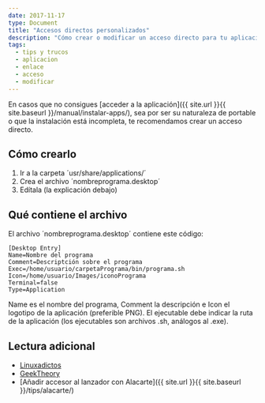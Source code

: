 ```yaml
---
date: 2017-11-17
type: Document
title: "Accesos directos personalizados"
description: "Cómo crear o modificar un acceso directo para tu aplicación"
tags:
  - tips y trucos
  - aplicacion
  - enlace
  - acceso
  - modificar
---
```


En casos que no consigues [acceder a la aplicación]({{ site.url }}{{ site.baseurl }}/manual/instalar-apps/), sea por ser su naturaleza de portable o que la instalación está incompleta, te recomendamos crear un acceso directo.

## Cómo crearlo

1. Ir a la carpeta ´usr/share/applications/´
2. Crea el archivo ´nombreprograma.desktop´
3. Edítala (la explicación debajo)

## Qué contiene el archivo

El archivo ´nombreprograma.desktop´ contiene este código:

~~~
[Desktop Entry]
Name=Nombre del programa
Comment=Descriptción sobre el programa
Exec=/home/usuario/carpetaPrograma/bin/programa.sh
Icon=/home/usuario/Images/iconoPrograma
Terminal=false
Type=Application
~~~

Name es el nombre del programa, Comment la descripción e Icon el logotipo de la aplicación (preferible PNG). El ejecutable debe indicar la ruta de la aplicación (los ejecutables son archivos .sh, análogos al .exe).

## Lectura adicional
* [Linuxadictos](https://www.linuxadictos.com/crear-accesos-directos-ubuntu.html)
* [GeekTheory](https://geekytheory.com/como-crear-un-lanzador-o-acceso-directo-en-ubuntu)
* [Añadir accesor al lanzador con Alacarte]({{ site.url }}{{ site.baseurl }}/tips/alacarte/)
